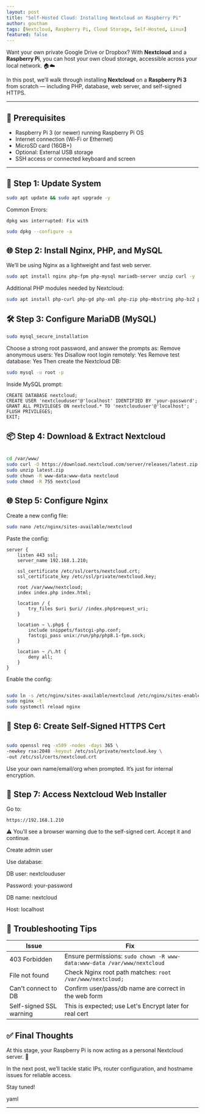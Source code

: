 ```yaml
---
layout: post
title: "Self-Hosted Cloud: Installing Nextcloud on Raspberry Pi"
author: goutham
tags: [Nextcloud, Raspberry Pi, Cloud Storage, Self-Hosted, Linux]
featured: false
---
```


Want your own private Google Drive or Dropbox? With **Nextcloud** and a **Raspberry Pi**, you can host your own cloud storage, accessible across your local network. 🏠☁️

In this post, we’ll walk through installing **Nextcloud** on a **Raspberry Pi 3** from scratch — including PHP, database, web server, and self-signed HTTPS.

---

## 🧰 Prerequisites

- Raspberry Pi 3 (or newer) running Raspberry Pi OS
- Internet connection (Wi-Fi or Ethernet)
- MicroSD card (16GB+)
- Optional: External USB storage
- SSH access or connected keyboard and screen

---

## 🔧 Step 1: Update System

```bash
sudo apt update && sudo apt upgrade -y
```
Common Errors:
```
dpkg was interrupted: Fix with
```

```bash
sudo dpkg --configure -a
```

## 🌐 Step 2: Install Nginx, PHP, and MySQL
We’ll be using Nginx as a lightweight and fast web server.

```bash
sudo apt install nginx php-fpm php-mysql mariadb-server unzip curl -y
```

Additional PHP modules needed by Nextcloud:

```bash
sudo apt install php-curl php-gd php-xml php-zip php-mbstring php-bz2 php-intl php-bcmath php-gmp php-imagick -y
```

## 🛠️ Step 3: Configure MariaDB (MySQL)

```bash
sudo mysql_secure_installation
```
Choose a strong root password, and answer the prompts as:
Remove anonymous users: Yes
Disallow root login remotely: Yes
Remove test database: Yes
Then create the Nextcloud DB:

```bash
sudo mysql -u root -p
```
Inside MySQL prompt:


```
CREATE DATABASE nextcloud;
CREATE USER 'nextclouduser'@'localhost' IDENTIFIED BY 'your-password';
GRANT ALL PRIVILEGES ON nextcloud.* TO 'nextclouduser'@'localhost';
FLUSH PRIVILEGES;
EXIT;
```

## 📦 Step 4: Download & Extract Nextcloud

```bash

cd /var/www/
sudo curl -O https://download.nextcloud.com/server/releases/latest.zip
sudo unzip latest.zip
sudo chown -R www-data:www-data nextcloud
sudo chmod -R 755 nextcloud
```

## 🌐 Step 5: Configure Nginx
Create a new config file:

```bash
sudo nano /etc/nginx/sites-available/nextcloud
```
Paste the config:

```
server {
    listen 443 ssl;
    server_name 192.168.1.210;

    ssl_certificate /etc/ssl/certs/nextcloud.crt;
    ssl_certificate_key /etc/ssl/private/nextcloud.key;

    root /var/www/nextcloud;
    index index.php index.html;

    location / {
        try_files $uri $uri/ /index.php$request_uri;
    }

    location ~ \.php$ {
        include snippets/fastcgi-php.conf;
        fastcgi_pass unix:/run/php/php8.1-fpm.sock;
    }

    location ~ /\.ht {
        deny all;
    }
}
```

Enable the config:

```bash

sudo ln -s /etc/nginx/sites-available/nextcloud /etc/nginx/sites-enabled/
sudo nginx -t
sudo systemctl reload nginx
```

## 🔐 Step 6: Create Self-Signed HTTPS Cert
```bash

sudo openssl req -x509 -nodes -days 365 \
-newkey rsa:2048 -keyout /etc/ssl/private/nextcloud.key \
-out /etc/ssl/certs/nextcloud.crt
```
Use your own name/email/org when prompted. It’s just for internal encryption.

## 🚀 Step 7: Access Nextcloud Web Installer
Go to:

```
https://192.168.1.210
```
⚠️ You’ll see a browser warning due to the self-signed cert. Accept it and continue.

Create admin user

Use database:

DB user: nextclouduser

Password: your-password

DB name: nextcloud

Host: localhost

## 🧪 Troubleshooting Tips
<div class="datatable-begin"></div>

| Issue                   | Fix                                                                      |
|-------------------------|--------------------------------------------------------------------------|
| 403 Forbidden           | Ensure permissions: `sudo chown -R www-data:www-data /var/www/nextcloud` |
| File not found          | Check Nginx root path matches: `root /var/www/nextcloud;`                |
| Can't connect to DB     | Confirm user/pass/db name are correct in the web form                    |
| Self-signed SSL warning | This is expected; use Let's Encrypt later for real cert                  |

<div class="datatable-end"></div>


## ✅ Final Thoughts
At this stage, your Raspberry Pi is now acting as a personal Nextcloud server. 🎉

In the next post, we’ll tackle static IPs, router configuration, and hostname issues for reliable access.

Stay tuned!

yaml


---
